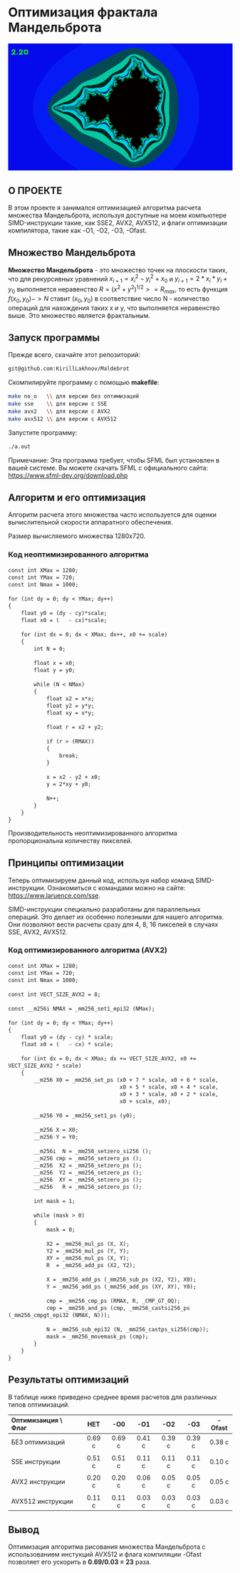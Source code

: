 # Оптимизация фрактала Мандельброта

![Example 1](readme_files/maldebrot_picture.png)

## О ПРОЕКТЕ
В этом проекте я занимался оптимизацией алгоритма расчета множества Мандельброта, используя доступные на моем компьютере SIMD-инструкции такие, как SSE2, AVX2, AVX512, и флаги оптимизации компилятора, такие как -O1, -O2, -O3, -Ofast.

## Множество Мандельброта

**Множество Мандельброта** - это множество точек на плоскости таких, что для рекурсивных уравнений $x_{i+1} = x_i^2 - y_i^2 + x_0$ и $y_{i+1} = 2 * x_i * y_i+ y_0$ выполняется неравенство $R = (x^2 + y^2)^{1/2} >= R_{max}$, то есть функция $f(x_0, y_0) -> N$ ставит $(x_0, y_0)$ в соответствие число N - количество операций для нахождения таких x и y, что выполняется неравенство выше. Это множество является фрактальным.

## Запуск программы

Прежде всего, скачайте этот репозиторий:
```bash
git@github.com:KirillLakhnov/Maldebrot
```
Cкомпилируйте программу с помощью **makefile**:
```bash
make no_o   \\ для версии без оптимизаций
make sse    \\ для версии с SSE
make avx2   \\ для версии с AVX2
make avx512 \\ для версии с AVX512
```
Запустите программу:
```bash
./a.out
```

Примечание: Эта программа требует, чтобы SFML был установлен в вашей системе. Вы можете скачать SFML с официального сайта: https://www.sfml-dev.org/download.php

## Алгоритм и его оптимизация 

Алгоритм расчета этого множества часто используется для оценки вычислительной скорости аппаратного обеспечения.

Размер вычисляемого множества 1280x720.

### Код неоптимизированного алгоритма
```С++
const int XMax = 1280;
const int YMax = 720;
const int Nmax = 1000;

for (int dy = 0; dy < YMax; dy++)
{
    float y0 = (dy - cy)*scale;
    float x0 = (   - cx)*scale;

    for (int dx = 0; dx < XMax; dx++, x0 += scale)
    {
        int N = 0;

        float x = x0;
        float y = y0;

        while (N < NMax)
        {
            float x2 = x*x;
            float y2 = y*y;
            float xy = x*y;

            float r = x2 + y2;

            if (r > (RMAX)) 
            {
                break;
            }

            x = x2 - y2 + x0;
            y = 2*xy + y0;

            N++;
        }
    }
}
```

Производительность неоптимизированного алгоритма пропорциональна количеству пикселей. 

## Принципы оптимизации

Теперь оптимизируем данный код, используя набор команд SIMD-инструкции. Ознакомиться с командами можно на сайте: https://www.laruence.com/sse.

SIMD-инструкции специально разработаны для параллельных операций. Это делает их особенно полезными для нашего алгоритма. Они позволяют вести расчеты сразу для 4, 8, 16 пикселей в случаях SSE, AVX2, AVX512.

### Код оптимизированного алгоритма (AVX2)
```С++
const int XMax = 1280;
const int YMax = 720;
const int Nmax = 1000;

const int VECT_SIZE_AVX2 = 8;

const __m256i NMAX = _mm256_set1_epi32 (NMax);

for (int dy = 0; dy < YMax; dy++)
{
    float y0 = (dy - cy) * scale;
    float x0 = (   - cx) * scale;

    for (int dx = 0; dx < XMax; dx += VECT_SIZE_AVX2, x0 += VECT_SIZE_AVX2 * scale)
    {
        __m256 X0 = _mm256_set_ps (x0 + 7 * scale, x0 + 6 * scale, 
                                   x0 + 5 * scale, x0 + 4 * scale, 
                                   x0 + 3 * scale, x0 + 2 * scale, 
                                   x0 + scale, x0);

        __m256 Y0 = _mm256_set1_ps (y0);

        __m256 X = X0;
        __m256 Y = Y0;

        __m256i  N = _mm256_setzero_si256 ();
        __m256 cmp = _mm256_setzero_ps ();
        __m256  X2 = _mm256_setzero_ps ();
        __m256  Y2 = _mm256_setzero_ps ();
        __m256  XY = _mm256_setzero_ps ();
        __m256   R = _mm256_setzero_ps ();

        int mask = 1;

        while (mask > 0)
        {
            mask = 0;

            X2 = _mm256_mul_ps (X, X);
            Y2 = _mm256_mul_ps (Y, Y);
            XY = _mm256_mul_ps (X, Y);
            R  = _mm256_add_ps (X2, Y2);

            X = _mm256_add_ps (_mm256_sub_ps (X2, Y2), X0);
            Y = _mm256_add_ps (_mm256_add_ps (XY, XY), Y0);

            cmp = _mm256_cmp_ps (RMAX, R, _CMP_GT_OQ);
            cmp = _mm256_and_ps (cmp, _mm256_castsi256_ps (_mm256_cmpgt_epi32 (NMAX, N)));

            N = _mm256_sub_epi32 (N, _mm256_castps_si256(cmp));
            mask = _mm256_movemask_ps (cmp);
        }
    }
}
```
## Результаты оптимизаций

В таблице ниже приведено среднее время расчетов для различных типов оптимизаций.

|Оптимизаиция \ Флаг|НЕТ    |-O0    |-O1    |-O2    |-O3    |-Ofast |
|:------------------|:-----:|:-----:|:-----:|:-----:|:-----:|:-----:|
|БЕЗ оптимизаций    |0.69 с |0.69 c |0.41 c |0.39 c |0.39 c |0.38 c |
|                   |       |       |       |       |       |       |
|SSE инструкции     |0.51 c |0.51 c |0.11 c |0.11 c |0.11 c |0.10 c |
|                   |       |       |       |       |       |       |
|AVX2 инструкции    |0.20 c |0.20 c |0.06 c |0.05 c |0.05 c |0.05 c |
|                   |       |       |       |       |       |       |
|AVX512 инструкции  |0.11 c |0.11 c |0.03 c |0.03 c |0.03 c |0.03 c |

## Вывод
Оптимизация алгоритма рисования множества Мандельброта с использованием инстукций AVX512 и флага компиляции -Ofast позволяет его ускорить в **0.69/0.03 = 23** раза.

